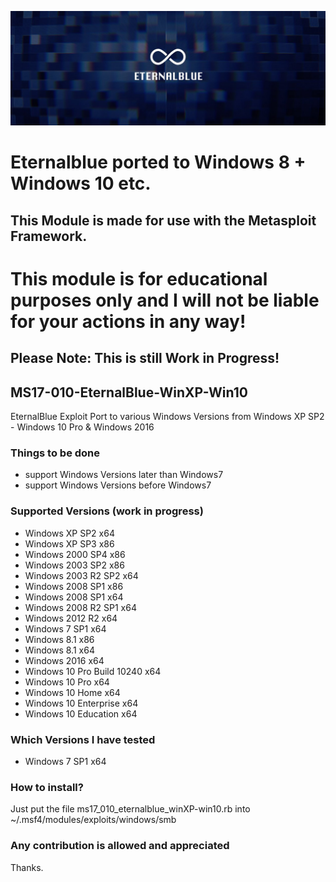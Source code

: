 ![](eternalblue.jpg)

# Eternalblue ported to Windows 8 + Windows 10 etc.

## This Module is made for use with the Metasploit Framework.

This module is for educational purposes only  and I will not be liable for your actions in any way!
===================================================================================================


## Please Note: This is still Work in Progress!

## MS17-010-EternalBlue-WinXP-Win10
EternalBlue Exploit Port to various Windows Versions from Windows XP SP2 - Windows 10 Pro & Windows 2016

### Things to be done
* support Windows Versions later than Windows7
* support Windows Versions before Windows7

### Supported Versions (work in progress)
* Windows XP SP2 x64
* Windows XP SP3 x86
* Windows 2000 SP4 x86
* Windows 2003 SP2 x86
* Windows 2003 R2 SP2 x64
* Windows 2008 SP1 x86
* Windows 2008 SP1 x64
* Windows 2008 R2 SP1 x64
* Windows 2012 R2 x64
* Windows 7 SP1 x64
* Windows 8.1 x86
* Windows 8.1 x64
* Windows 2016 x64
* Windows 10 Pro Build 10240 x64
* Windows 10 Pro x64
* Windows 10 Home x64
* Windows 10 Enterprise x64
* Windows 10 Education x64

### Which Versions I have tested
* Windows 7 SP1 x64

### How to install?

Just put the file  ms17_010_eternalblue_winXP-win10.rb  into  ~/.msf4/modules/exploits/windows/smb

### Any contribution is allowed and appreciated

Thanks.
